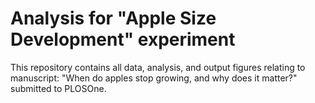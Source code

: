 # Analysis for "Apple Size Development" experiment


This repository contains all data, analysis, and output figures relating to manuscript: "When do apples stop growing, and why does it matter?" submitted to PLOSOne.

